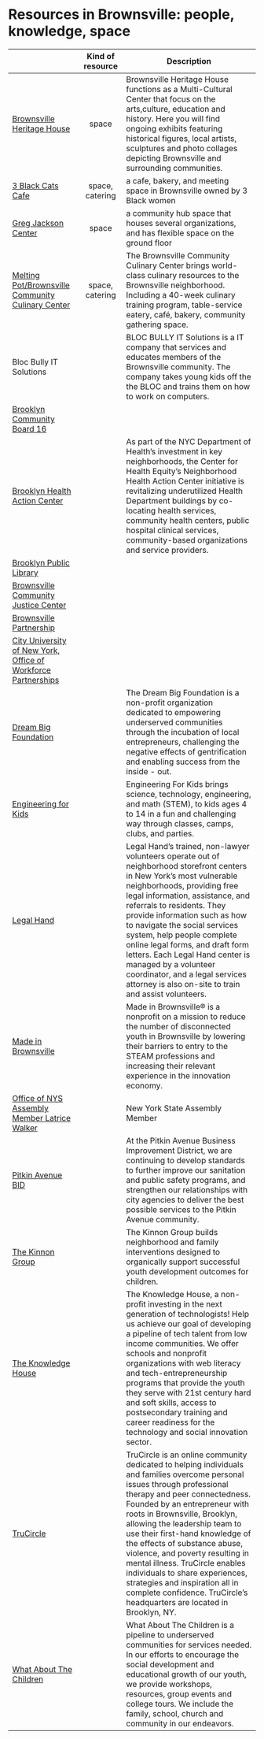 # Resources in Brownsville: people, knowledge, space

|  	    	| Kind of resource  | Description |
| --------- | :---------------: |-------------|
| [Brownsville Heritage House](http://www.brownsvilleheritagehouse.org/) | space | Brownsville Heritage House functions as a Multi-Cultural Center that focus on the arts,culture, education and history. Here you will find ongoing exhibits featuring historical figures, local artists, sculptures and photo collages depicting Brownsville and surrounding communities.|
|[3 Black Cats Cafe](http://3blackcatscafe.com/)|space, catering|a cafe, bakery, and meeting space in Brownsville owned by 3 Black women|
|[Greg Jackson Center](https://www.community.solutions/blog/gregory-jackson-center-brownsville-community-hub-opens-its-doors)|space|a community hub space that houses several organizations, and has flexible space on the ground floor|
|[Melting Pot/Brownsville Community Culinary Center](https://www.meltingpotfoundationusa.org/)|space, catering|The Brownsville Community Culinary Center brings world-class culinary resources to the Brownsville neighborhood. Including a 40-week culinary training program, table-service eatery, café, bakery, community gathering space.|
|Bloc Bully IT Solutions||BLOC BULLY IT Solutions is a IT company that services and educates members of the Brownsville community. The company takes young kids off the the BLOC and trains them on how to work on computers.|
|[Brooklyn Community Board 16](http://cb17brooklyn.org/)|||
|[Brooklyn Health Action Center](http://www.nyc.gov/health/actioncenters)||As part of the NYC Department of Health’s investment in key neighborhoods, the Center for Health Equity’s Neighborhood Health Action Center initiative is revitalizing underutilized Health Department buildings by co-locating health services, community health centers, public hospital clinical services, community-based organizations and service providers.|
|[Brooklyn Public Library](https://bklynlibrary.org)|||
|[Brownsville Community Justice Center](https://www.courtinnovation.org/programs/brownsville-community-justice-center)|||
|[Brownsville Partnership](https://www.community.solutions/what-we-do/brownsville-partnership)||
|[City University of New York, Office of Workforce Partnerships](http://www2.cuny.edu/)|||
|[Dream Big Foundation](http://www.thedreambig.org/)||The Dream Big Foundation is a non-profit organization dedicated to empowering underserved communities through the incubation of local entrepreneurs, challenging the negative effects of gentrification and enabling success from the inside - out.|
|[Engineering for Kids](http://engineeringforkids.com/)||Engineering For Kids brings science, technology, engineering, and math (STEM), to kids ages 4 to 14 in a fun and challenging way through classes, camps, clubs, and parties.|
|[Legal Hand](http://www.legalhand.org/)||Legal Hand’s trained, non-lawyer volunteers operate out of neighborhood storefront centers in New York’s most vulnerable neighborhoods, providing free legal information, assistance, and referrals to residents. They provide information such as how to navigate the social services system, help people complete online legal forms, and draft form letters. Each Legal Hand center is managed by a volunteer coordinator, and a legal services attorney is also on-site to train and assist volunteers.|
|[Made in Brownsville](https://madeinbrownsville.org/)||Made in Brownsville® is a nonprofit on a mission to reduce the number of disconnected youth in Brownsville by lowering their barriers to entry to the STEAM professions and increasing their relevant experience in the innovation economy.|
|[Office of NYS Assembly Member Latrice Walker](http://assembly.state.ny.us/mem/Latrice-Walker/)||New York State Assembly Member|
|[Pitkin Avenue BID](http://pitkinavenue.nyc/)||At the Pitkin Avenue Business Improvement District, we are continuing to develop standards to further improve our sanitation and public safety programs, and strengthen our relationships with city agencies to deliver the best possible services to the Pitkin Avenue community.|
|[The Kinnon Group](http://kinnongroup.com/)||The Kinnon Group builds neighborhood and family interventions designed to organically support successful youth development outcomes for children.|
|[The Knowledge House](http://www.theknowledgehouse.org/)||The Knowledge House, a non-profit investing in the next generation of technologists! Help us achieve our goal of developing a pipeline of tech talent from low income communities. We offer schools and nonprofit organizations with web literacy and tech-entrepreneurship programs that provide the youth they serve with 21st century hard and soft skills, access to postsecondary training and career readiness for the technology and social innovation sector.|
|[TruCircle](https://www.mytrucircle.com/)||TruCircle is an online community dedicated to helping individuals and families overcome personal issues through professional therapy and peer connectedness. Founded by an entrepreneur with roots in Brownsville, Brooklyn, allowing the leadership team to use their first-hand knowledge of the effects of substance abuse, violence, and poverty resulting in mental illness. TruCircle enables individuals to share experiences, strategies and inspiration all in complete confidence. TruCircle’s headquarters are located in Brooklyn, NY.|
|[What About The Children](http://whataboutthechildreninc.org/)||What About The Children is a pipeline to underserved communities for services needed. In our efforts to encourage the social development and educational growth of our youth, we provide workshops, resources, group events and college tours. We include the family, school, church and community in our endeavors.|